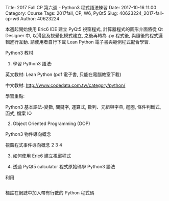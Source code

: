 Title: 2017 Fall CP 第六週 - Python3 程式語法練習
Date: 2017-10-16 11:00
Category: Course
Tags: 2017fall, CP, W6, PyQt5
Slug: 40623224_2017-fall-cp-w6
Author: 40623224

本週起開始使用 Eric6 IDE 建立 PyQt5 視窗程式, 計算器程式的圖形介面將從 Qt Designer 中, 以滑鼠及視覺化模式建立, 之後再轉為 .py 程式後, 與隨後的程式邏輯進行互動. 請使用者自行下載 Lean Python 電子書與範例程式配合學習.

<!-- PELICAN_END_SUMMARY -->

Python3 教材

1) 學習 Python3 語法:

英文教材: Lean Python (pdf 電子書, 只能在電腦教室下載)

中文教材: http://www.codedata.com.tw/category/python/

學習重點:

Python3 基本語法-變數, 關鍵字, 運算式, 數列、元組與字典, 迴圈, 條件判斷式, 函式, 檔案 IO

2) Object Oriented Programming (OOP)

Python3 物件導向概念

視窗程式事件導向概念 2 3 4

3) 如何使用 Eric6 建立視窗程式

4) 透過 PyQt5 calculator 程式原始碼學 Python3 語法

利用

<pre class="brush: python">
</pre>
標註在網誌中加入帶有行數的 Python 程式碼